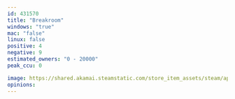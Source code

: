 ```yaml
---
id: 431570
title: "Breakroom"
windows: "true"
mac: "false"
linux: false
positive: 4
negative: 9
estimated_owners: "0 - 20000"
peak_ccu: 0

image: https://shared.akamai.steamstatic.com/store_item_assets/steam/apps/431570/header.jpg?t=1482926844
opinions:
---
```

